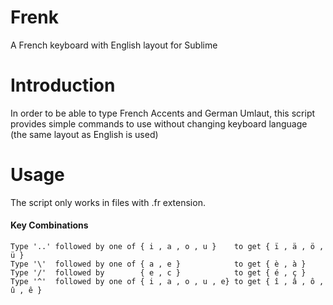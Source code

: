 # Frenk
A French keyboard with English layout for Sublime 

# Introduction
In order to be able to type French Accents and German Umlaut, this script provides simple commands to use without changing keyboard language (the same layout as English is used)

# Usage
The script only works in files with .fr extension.

#### Key Combinations

    Type '..' followed by one of { i , a , o , u }    to get { ï , ä , ö , ü } 
    Type '\'  followed by one of { a , e }            to get { è , à } 
    Type '/'  followed by        { e , c }            to get { é , ç } 
    Type '^'  followed by one of { i , a , o , u , e} to get { î , â , ô , û , ê } 

   
    

